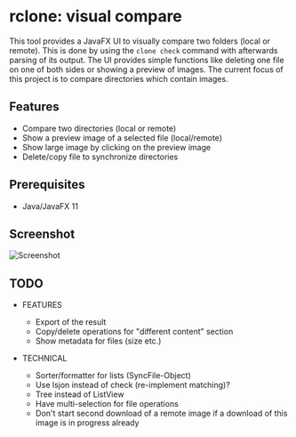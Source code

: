 # rclone: visual compare
This tool provides a JavaFX UI to visually compare two folders (local or remote).
This is done by using the `clone check` command with afterwards parsing of its output.
The UI provides simple functions like deleting one file on one of both sides or showing a preview of images.
The current focus of this project is to compare directories which contain images.

## Features
- Compare two directories (local or remote)
- Show a preview image of a selected file (local/remote)
- Show large image by clicking on the preview image
- Delete/copy file to synchronize directories

## Prerequisites
- Java/JavaFX 11

## Screenshot
![Screenshot](../assets/screenshot.png?raw=true)

## TODO
- FEATURES
  - Export of the result
  - Copy/delete operations for "different content" section
  - Show metadata for files (size etc.)

- TECHNICAL
  - Sorter/formatter for lists (SyncFile-Object)
  - Use lsjon instead of check (re-implement matching)?
  - Tree instead of ListView
  - Have multi-selection for file operations
  - Don't start second download of a remote image if a download of this image is in progress already
